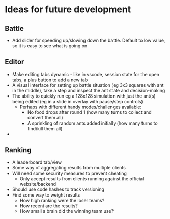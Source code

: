# Ideas for future development

## Battle

- Add slider for speeding up/slowing down the battle. Default to low value, so it is easy to see what is going on

## Editor

- Make editing tabs dynamic - like in vscode, session state for the open tabs, a plus button to add a new tab
- A visual interface for setting up battle situation (eg 3x3 squares with ant in the middle), take a step and inspect the ant state and decision-making
- The ability to quickly run eg a 128x128 simulation with just the ant(s) being edited (eg in a slide in overlay with pause/step controls)
  - Perhaps with different handy modes/challenges available:
    - No food drops after round 1 (how many turns to collect and convert them all)
    - A sprinkling of random ants added initially (how many turns to find/kill them all)
- 

## Ranking

- A leaderboard tab/view
- Some way of aggregating results from multiple clients
- Will need some security measures to prevent cheating
  - Only accept results from clients running against the official website/backend
- Should use code hashes to track versioning
- Find some way to weight results
  - How high ranking were the loser teams?
  - How recent are the results?
  - How small a brain did the winning team use?

